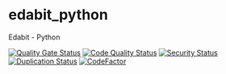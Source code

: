 # edabit_python

Edabit - Python

[![Quality Gate Status](https://sonarcloud.io/api/project_badges/measure?project=pdaambrosio_edabit_python&metric=alert_status)](https://sonarcloud.io/summary/new_code?id=pdaambrosio_edabit_python)
[![Code Quality Status](https://sonarcloud.io/api/project_badges/measure?project=pdaambrosio_edabit_python&metric=sqale_index)](https://sonarcloud.io/dashboard?id=pdaambrosio_edabit_python)
[![Security Status](https://sonarcloud.io/api/project_badges/measure?project=pdaambrosio_edabit_python&metric=security_rating)](https://sonarcloud.io/dashboard?id=pdaambrosio_edabit_python)
[![Duplication Status](https://sonarcloud.io/api/project_badges/measure?project=pdaambrosio_edabit_python&metric=duplicated_lines_density)](https://sonarcloud.io/dashboard?id=pdaambrosio_edabit_python)
[![CodeFactor](https://www.codefactor.io/repository/github/pdaambrosio/edabit_python/badge)](https://www.codefactor.io/repository/github/pdaambrosio/edabit_python)
